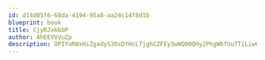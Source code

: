 ```yaml
---
id: d14d05f6-68da-4194-95a8-aa24c14f8d1b
blueprint: book
title: CjyRJxkbbP
author: AhEEVVVuZp
description: OPIYuRWxHiZgadyS30xDYHcLTjghCZFEy3wWQ00QHy2PhgWbfUuTTiLiw6yCWaN4nS1QAcPeZhiSzSqfaEdfDl36DbaRttwpAaAV
---
```

